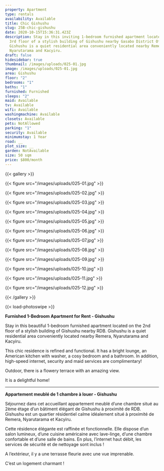 ```yaml
---
property: Apartment
type: rentals
availability: Available
title: Chic Gishushu
slug: 25B-chic-gishushu
date: 2020-10-15T15:36:31.423Z
description: Stay in this inviting 1-bedroom furnished apartment located on the
  3rd floor of a stylish building of Gishushu nearby Gasabo District Office.
  Gishushu is a quiet residential area conveniently located nearby Remera,
  Nyarutarama and Kacyiru.
draft: false
hidesidebar: true
thumbnail: /images/uploads/025-01.jpg
image: /images/uploads/025-01.jpg
area: Gishushu
floor: "2"
bedrooms: "1"
baths: "1"
furnished: Furnished
sleeps: "2"
maid: Available
tv: Available
wifi: Available
washingmachine: Available
closets: Available
pets: NotAllowed
parking: "1"
security: Available
minimumstay: 1 Year
road: __
plot_size: __
garden: NotAvailable
size: 50 sqm
price: $800/month
---
```

{{< gallery >}}

{{< figure src="/images/uploads/025-01.jpg" >}}

{{< figure src="/images/uploads/025-02.jpg" >}}

{{< figure src="/images/uploads/025-03.jpg" >}}

{{< figure src="/images/uploads/025-04.jpg" >}}

{{< figure src="/images/uploads/025-05.jpg" >}}

{{< figure src="/images/uploads/025-06.jpg" >}}

{{< figure src="/images/uploads/025-07.jpg" >}}

{{< figure src="/images/uploads/025-08.jpg" >}}

{{< figure src="/images/uploads/025-09.jpg" >}}

{{< figure src="/images/uploads/025-10.jpg" >}}

{{< figure src="/images/uploads/025-11.jpg" >}}

{{< figure src="/images/uploads/025-12.jpg" >}}

{{< /gallery >}}

{{< load-photoswipe >}}

**Furnished 1-Bedroom Apartment for Rent - Gishushu**

Stay in this beautiful 1-bedroom furnished apartment located on the 2nd floor of a stylish building of Gishushu nearby RDB. Gishushu is a quiet residential area conveniently located nearby Remera, Nyarutarama and Kacyiru.

This chic residence is refined and functional. It has a bright lounge, an American kitchen with washer, a cosy bedroom and a bathroom. In addition, high-speed internet, security and maid services are complimentary!

Outdoor, there is a flowery terrace with an amazing view.

It is a delightful home!

- - -

**Appartement meublé de 1 chambre à louer - Gishushu**

Séjournez dans cet accueillant appartement meublé d’une chambre situé au 2ème étage d’un bâtiment élégant de Gishushu à proximité de RDB. Gishushu est un quartier résidentiel calme idéalement situé à proximité de Remera, Nyarutarama et Kacyiru.

Cette résidence élégante est raffinée et fonctionnelle. Elle dispose d’un salon lumineux, d’une cuisine américaine avec lave-linge, d’une chambre confortable et d’une salle de bains. En plus, l’internet haut débit, les services de sécurité et de nettoyage sont inclus !

A l’extérieur, il y a une terrasse fleurie avec une vue imprenable.

C’est un logement charmant !